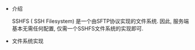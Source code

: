 * 介绍

  SSHFS ( SSH Filesystem) 是一个由SFTP协议实现的文件系统. 因此, 服务端基本无需任何配置, 仅需一个SSHFS文件系统的实现即可.

* 文件系统实现

  